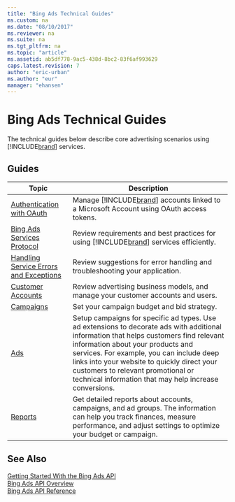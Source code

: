 ```yaml
---
title: "Bing Ads Technical Guides"
ms.custom: na
ms.date: "08/10/2017"
ms.reviewer: na
ms.suite: na
ms.tgt_pltfrm: na
ms.topic: "article"
ms.assetid: ab5df778-9ac5-438d-8bc2-83f6af993629
caps.latest.revision: 7
author: "eric-urban"
ms.author: "eur"
manager: "ehansen"
---
```

# Bing Ads Technical Guides
The technical guides below describe core advertising scenarios using [!INCLUDE[brand](../api-reference/includes/brand.md)] services.

## Guides

|Topic|Description|
|---------|---------------|
|[Authentication with OAuth](../docset-overview/authentication-with-oauth.md)|Manage [!INCLUDE[brand](../api-reference/includes/brand.md)] accounts linked to a Microsoft Account using OAuth access tokens.|
|[Bing Ads Services Protocol](../docset-overview/bing-ads-services-protocol.md)|Review requirements and best practices for using [!INCLUDE[brand](../api-reference/includes/brand.md)] services efficiently.|
|[Handling Service Errors and Exceptions](../docset-overview/handling-service-errors-and-exceptions.md)|Review suggestions for error handling and troubleshooting your application.|
|[Customer Accounts](../docset-overview/customer-accounts.md)|Review advertising business models, and manage your customer accounts and users.|
|[Campaigns](../docset-overview/campaigns.md)|Set your campaign budget and bid strategy.|
|[Ads](../docset-overview/ads.md)|Setup campaigns for specific ad types. Use ad extensions to decorate ads with additional information that helps customers find relevant information about your products and services. For example, you can include deep links into your website to quickly direct your customers to relevant promotional or technical information that may help increase conversions.|
|[Reports](../docset-overview/reports.md)|Get detailed reports about accounts, campaigns, and ad groups. The information can help you track finances, measure performance, and adjust settings to optimize your budget or campaign.|

## See Also
[Getting Started With the Bing Ads API](../docset-overview/getting-started-with-the-bing-ads-api.md)  
[Bing Ads API Overview](../docset-overview/bing-ads-api-overview.md)  
[Bing Ads API Reference](../api-reference/bing-ads-api-reference.md)  

